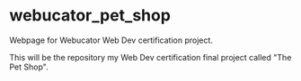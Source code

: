 # webucator_pet_shop
Webpage for Webucator Web Dev certification project.

This will be the repository my Web Dev certification final project called "The Pet Shop".
